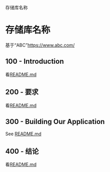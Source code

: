存储库名称

# 存储库名称

基于“ABC”<https://www.abc.com/>

## 100 - Introduction

看[README.md](./100/README.md)

## 200 - 要求

看[README.md](./200/README.md)

## 300 - Building Our Application

See [README.md](./300/README.md)

## 400 - 结论

看[README.md](./400/README.md)
